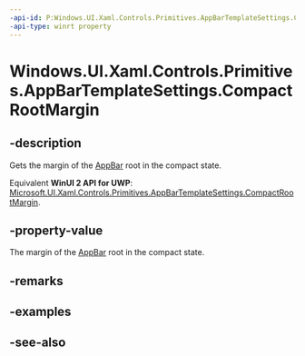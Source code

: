```yaml
---
-api-id: P:Windows.UI.Xaml.Controls.Primitives.AppBarTemplateSettings.CompactRootMargin
-api-type: winrt property
---
```


<!-- Property syntax
public Windows.UI.Xaml.Thickness CompactRootMargin { get; }
-->

# Windows.UI.Xaml.Controls.Primitives.AppBarTemplateSettings.CompactRootMargin

## -description
Gets the margin of the [AppBar](../windows.ui.xaml.controls/appbar.md) root in the compact state.

Equivalent **WinUI 2 API for UWP**: [Microsoft.UI.Xaml.Controls.Primitives.AppBarTemplateSettings.CompactRootMargin](/windows/winui/api/microsoft.ui.xaml.controls.primitives.appbartemplatesettings.compactrootmargin).

## -property-value
The margin of the [AppBar](../windows.ui.xaml.controls/appbar.md) root in the compact state.

## -remarks

## -examples

## -see-also
